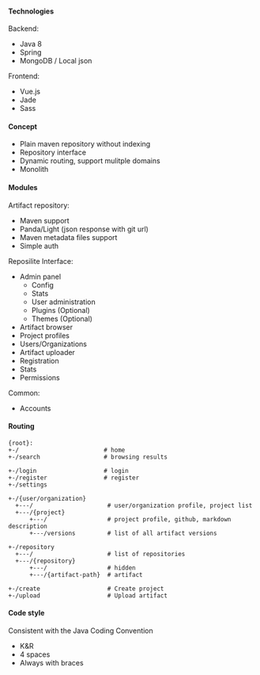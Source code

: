 #### Technologies
Backend:
* Java 8
* Spring
* MongoDB / Local json

Frontend:
* Vue.js
* Jade
* Sass

#### Concept
* Plain maven repository without indexing
* Repository interface
* Dynamic routing, support mulitple domains
* Monolith

#### Modules
Artifact repository:
* Maven support
* Panda/Light (json response with git url)
* Maven metadata files support
* Simple auth

Reposilite Interface:
* Admin panel
  * Config
  * Stats
  * User administration
  * Plugins (Optional)
  * Themes (Optional)
* Artifact browser
* Project profiles
* Users/Organizations
* Artifact uploader
* Registration 
* Stats
* Permissions

Common:
* Accounts
  
#### Routing
```
{root}:
+-/                        # home
+-/search                  # browsing results

+-/login                   # login
+-/register                # register
+-/settings

+-/{user/organization}
  +---/                     # user/organization profile, project list
  +---/{project}           
      +---/                 # project profile, github, markdown description
      +---/versions         # list of all artifact versions

+-/repository
  +---/                     # list of repositories
  +---/{repository}         
      +---/                 # hidden 
      +---/{artifact-path}  # artifact

+-/create                   # Create project
+-/upload                   # Upload artifact
```
  
#### Code style
Consistent with the Java Coding Convention
* K&R
* 4 spaces
* Always with braces
